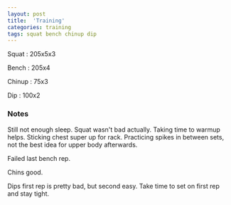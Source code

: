```yaml
---
layout: post
title:  'Training'
categories: training
tags: squat bench chinup dip
---
```


Squat       :   205x5x3

Bench       :   205x4

Chinup      :   75x3

Dip         :   100x2

### Notes

Still not enough sleep. Squat wasn't bad actually. Taking time to warmup helps. Sticking
chest super up for rack. Practicing spikes in between sets, not the best idea for upper
body afterwards.

Failed last bench rep.

Chins good.

Dips first rep is pretty bad, but second easy. Take time to set on first rep and stay
tight.
